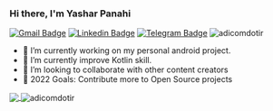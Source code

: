### Hi there, I'm Yashar Panahi

[![Gmail Badge](https://img.shields.io/badge/-adicom.ir@gmail.com-c14438?style=flat&logo=Gmail&logoColor=white&link=mailto:adicom.ir@gmail.com)](mailto:adicom.ir@gmail.com)
[![Linkedin Badge](https://img.shields.io/badge/-Yashar%20Panahi-0072b1?style=flat&logo=Linkedin&logoColor=white&link=https://linkedin.com/in/yashar-panahi-813380105/)](https://linkedin.com/in/yashar-panahi-813380105/) 
[![Telegram Badge](https://img.shields.io/badge/-Telegram-blue?style=flat&logo=telegram&logoColor=white&link=https://t.me/@YASHAR_PASHA/)](https://t.me/@YASHAR_PASHA/)
<img src="https://komarev.com/ghpvc/?username=adicomdotir" alt="adicomdotir"/>


- 🔭 I’m currently working on my personal android project.
- 🌱 I’m currently improve Kotlin skill.
- 👯 I’m looking to collaborate with other content creators
- 🥅 2022 Goals: Contribute more to Open Source projects

<!--
<a href="https://github.com/adicomdotir">
<img align="center" src="https://github-readme-stats.vercel.app/api?username=adicomdotir&show_icons=true&count_private=true&include_all_commits=true" /></a>
[![trophy](https://github-profile-trophy.vercel.app/?username=adicomdotir&rank=SECRET,S,SS,SSS,AAA,AA,A,BBB,BB,B,CCC,CC,C&theme=flat&margin-w=10&margin-h=10)](https://github.com/ryo-ma/github-profile-trophy)
-->




<div>
<a href="https://github.com/adicomdotir">
<img align="center" src="https://github-readme-stats.vercel.app/api/top-langs/?username=adicomdotir&layout=compact" />
</a>
<img align="center" src="https://github-readme-streak-stats.herokuapp.com/?user=adicomdotir" alt="adicomdotir" />

</div>

